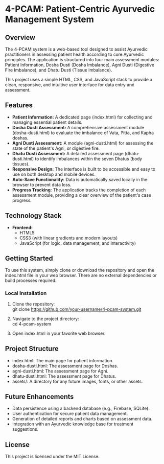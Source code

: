 # **4-PCAM: Patient-Centric Ayurvedic Management System**

## **Overview**

The 4-PCAM system is a web-based tool designed to assist Ayurvedic practitioners in assessing patient health according to core Ayurvedic principles. The application is structured into four main assessment modules: Patient Information, Dosha Dusti (Dosha Imbalance), Agni Dusti (Digestive Fire Imbalance), and Dhatu Dusti (Tissue Imbalance).

This project uses a simple HTML, CSS, and JavaScript stack to provide a clean, responsive, and intuitive user interface for data entry and assessment.

## **Features**

* **Patient Information:** A dedicated page (index.html) for collecting and managing essential patient details.  
* **Dosha Dusti Assessment:** A comprehensive assessment module (dosha-dusti.html) to evaluate the imbalance of Vata, Pitta, and Kapha doshas.  
* **Agni Dusti Assessment:** A module (agni-dusti.html) for assessing the state of the patient's Agni, or digestive fire.  
* **Dhatu Dusti Assessment:** A detailed assessment page (dhatu-dusti.html) to identify imbalances within the seven Dhatus (body tissues).  
* **Responsive Design:** The interface is built to be accessible and easy to use on both desktop and mobile devices.  
* **Auto-Save Functionality:** Data is automatically saved locally in the browser to prevent data loss.  
* **Progress Tracking:** The application tracks the completion of each assessment module, providing a clear overview of the patient's case progress.

## **Technology Stack**

* **Frontend:**  
  * HTML5  
  * CSS3 (with linear gradients and modern layouts)  
  * JavaScript (for logic, data management, and interactivity)

## **Getting Started**

To use this system, simply clone or download the repository and open the index.html file in your web browser. There are no external dependencies or build processes required.

### **Local Installation**

1. Clone the repository:  
   git clone https://github.com/your-username/4-pcam-system.git

2. Navigate to the project directory:  
   cd 4-pcam-system

3. Open index.html in your favorite web browser.

## **Project Structure**

* index.html: The main page for patient information.  
* dosha-dusti.html: The assessment page for Doshas.  
* agni-dusti.html: The assessment page for Agni.  
* dhatu-dusti.html: The assessment page for Dhatus.  
* assets/: A directory for any future images, fonts, or other assets.

## **Future Enhancements**

* Data persistence using a backend database (e.g., Firebase, SQLite).  
* User authentication for secure patient data management.  
* Generation of detailed reports and charts based on assessment data.  
* Integration with an Ayurvedic knowledge base for treatment suggestions.

## **License**

This project is licensed under the MIT License.